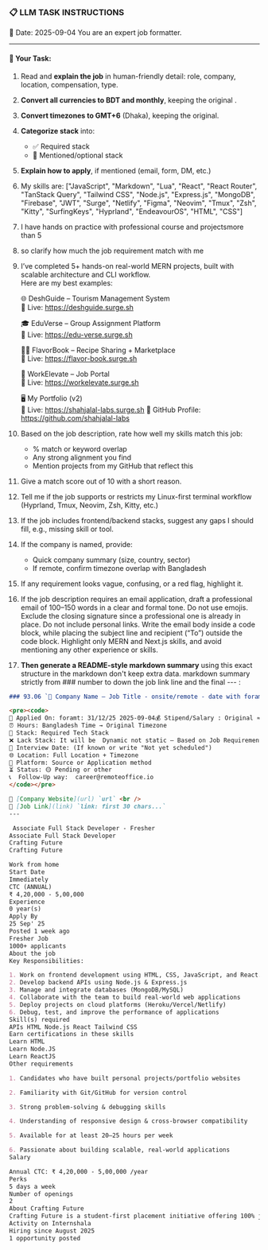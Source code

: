 ### 📋 LLM TASK INSTRUCTIONS  
📅 Date: 2025-09-04
You are an expert job formatter.

---

#### 🔧 Your Task:
1. Read and **explain the job** in human-friendly detail: role, company, location, compensation, type.  
2. **Convert all currencies to BDT and monthly**, keeping the original .  
3. **Convert timezones to GMT+6** (Dhaka), keeping the original.  
4. **Categorize stack** into:  
   - ✅ Required stack  
   - 🔧 Mentioned/optional stack  
5. **Explain how to apply**, if mentioned (email, form, DM, etc.)  
7. My skills are: ["JavaScript", "Markdown", "Lua", "React", "React Router", "TanStack Query", "Tailwind CSS", "Node.js", "Express.js", "MongoDB", "Firebase", "JWT", "Surge", "Netlify", "Figma", "Neovim", "Tmux", "Zsh", "Kitty", "SurfingKeys", "Hyprland", "EndeavourOS", "HTML", "CSS"]
8. I have hands on practice with professional course and projectsmore than 5
9. so clarify how much the job requirement match with me 
10. I’ve completed 5+ hands-on real-world MERN projects, built with scalable architecture and CLI workflow.  
    Here are my best examples:

    🌐 DeshGuide – Tourism Management System  
    🔗 Live: https://deshguide.surge.sh

    🎓 EduVerse – Group Assignment Platform  
    🔗 Live: https://edu-verse.surge.sh

    🧑‍🍳 FlavorBook – Recipe Sharing + Marketplace  
    🔗 Live: https://flavor-book.surge.sh

    💼 WorkElevate – Job Portal  
    🔗 Live: https://workelevate.surge.sh

    🖥️ My Portfolio (v2)  
    🔗 Live: https://shahjalal-labs.surge.sh
    🚀 GitHub Profile: https://github.com/shahjalal-labs

11. Based on the job description, rate how well my skills match this job:  
    - % match or keyword overlap  
    - Any strong alignment you find  
    - Mention projects from my GitHub that reflect this

12. Give a match score out of 10 with a short reason.

13. Tell me if the job supports or restricts my Linux-first terminal workflow (Hyprland, Tmux, Neovim, Zsh, Kitty, etc.)

14. If the job includes frontend/backend stacks, suggest any gaps I should fill, e.g., missing skill or tool.

15. If the company is named, provide:  
    - Quick company summary (size, country, sector)  
    - If remote, confirm timezone overlap with Bangladesh

16. If any requirement looks vague, confusing, or a red flag, highlight it.

17. If the job description requires an email application, draft a professional email of 100–150 words in a clear and formal tone. Do not use emojis. Exclude the closing signature since a professional one is already in place. Do not include personal links. Write the email body inside a code block, while placing the subject line and recipient (“To”) outside the code block. Highlight only MERN and Next.js skills, and avoid mentioning any other experience or skills.

18. **Then generate a README-style markdown summary** using this exact structure in the markdown don't keep extra data. markdown summary strictly from ### number to down the job link line and the final --- :
```markdown
### 93.06 `🏢 Company Name — Job Title - onsite/remote - date with foramt: 31/12/25 - BDT salary`

<pre><code>
📅 Applied On: foramt: 31/12/25 2025-09-04💰 Stipend/Salary : Original ≈ Converted BDT / Monthly
⏰ Hours: Bangladesh Time → Original Timezone
🧰 Stack: Required Tech Stack
❌ Lack Stack: It will be  Dynamic not static – Based on Job Requirements: For your example added: mysql, postgres, redis, docker, nginx, aws, gcp, azure, firebase, netlify, surge, figma, sketch, etc.
📆 Interview Date: (If known or write "Not yet scheduled")
🌐 Location: Full Location + Timezone
🧭 Platform: Source or Application method
⏳ Status: 🟡 Pending or other
📞  Follow-Up way:  career@remoteoffice.io
</code></pre>

🔗 [Company Website](url) `url` <br />
🔗 [Job Link](link) `link: first 30 chars...`
---

 Associate Full Stack Developer - Fresher
Associate Full Stack Developer
Crafting Future
Crafting Future

Work from home
Start Date
Immediately
CTC (ANNUAL)
₹ 4,20,000 - 5,00,000
Experience
0 year(s)
Apply By
25 Sep' 25
Posted 1 week ago
Fresher Job
1000+ applicants
About the job
Key Responsibilities:

1. Work on frontend development using HTML, CSS, JavaScript, and React.js
2. Develop backend APIs using Node.js & Express.js
3. Manage and integrate databases (MongoDB/MySQL)
4. Collaborate with the team to build real-world web applications
5. Deploy projects on cloud platforms (Heroku/Vercel/Netlify)
6. Debug, test, and improve the performance of applications
Skill(s) required
APIs HTML Node.js React Tailwind CSS
Earn certifications in these skills
Learn HTML
Learn Node.JS
Learn ReactJS
Other requirements

1. Candidates who have built personal projects/portfolio websites

2. Familiarity with Git/GitHub for version control

3. Strong problem-solving & debugging skills

4. Understanding of responsive design & cross-browser compatibility

5. Available for at least 20–25 hours per week

6. Passionate about building scalable, real-world applications
Salary

Annual CTC: ₹ 4,20,000 - 5,00,000 /year
Perks
5 days a week
Number of openings
2
About Crafting Future
Crafting Future is a student-first placement initiative offering 100% job and internship support to both skilled and unskilled youth across India. Our vision is to empower students with real opportunities-whether it's BPOs or MNCs-with preparation, guidance, and direct placement. This page is dedicated to sharing job opportunities, internships, coding resources, free courses, and other valuable content for students and professionals. Our goal is to build a collaborative space that provides access to exciting opportunities, encourages skill-building, and promotes continuous growth. Join us to stay connected with like-minded individuals, explore curated resources, and take the next step in your career and learning journey. Let's learn, grow, and succeed together!
Activity on Internshala
Hiring since August 2025
1 opportunity posted

```